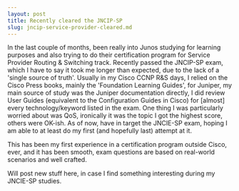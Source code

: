 ```yaml
---
layout: post
title: Recently cleared the JNCIP-SP 
slug: jncip-service-provider-cleared.md
---
```


In the last couple of months, been really into Junos studying for learning purposes and also trying to do their certification program for Service Provider Routing & Switching track. Recently passed the JNCIP-SP exam, which I have to say it took me longer than expected, due to the lack of a 'single source of truth'. Usually in my Cisco CCNP R&S days, I relied on the Cisco Press books, mainly the 'Foundation Learning Guides', for Juniper, my main source of study was the Juniper documentation directly, I did review User Guides (equivalent to the Configuration Guides in Cisco) for [almost] every technology/keyword listed in the exam. One thing I was particularly worried about was QoS, ironically it was the topic I got the highest score, others were OK-ish. As of now, have in target the JNCIE-SP exam, hoping I am able to at least do my first (and hopefully last) attempt at it.

This has been my first experience in a certification program outside Cisco, ever, and it has been smooth, exam questions are based on real-world scenarios and well crafted.

Will post new stuff here, in case I find something interesting during my JNCIE-SP studies.
